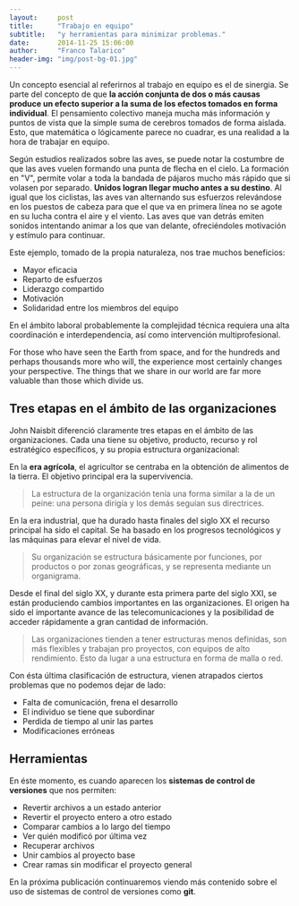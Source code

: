 ```yaml
---
layout:     post
title:      "Trabajo en equipo"
subtitle:   "y herramientas para minimizar problemas."
date:       2014-11-25 15:06:00
author:     "Franco Talarico"
header-img: "img/post-bg-01.jpg"
---
```


<p>Un concepto esencial al referirnos al trabajo en equipo es el de sinergia. Se parte del concepto de que <strong>la acción conjunta de dos o más causas produce un efecto superior a la suma de los efectos tomados en forma individual</strong>. El pensamiento colectivo maneja mucha más información y puntos de vista que la simple suma de cerebros tomados de forma aislada. Esto, que matemática o lógicamente parece no cuadrar, es una realidad a la hora de trabajar en equipo.</p>

<p>Según estudios realizados sobre las aves, se puede notar la costumbre de que las aves vuelen formando una punta de flecha en el cielo. La formación en "V", permite volar a toda la bandada de pájaros mucho más rápido que si volasen por separado. <strong>Unidos logran llegar mucho antes a su destino</strong>. Al igual que los ciclistas, las aves van alternando sus esfuerzos relevándose en los puestos de cabeza para que el que va en primera línea no se agote en su lucha contra el aire y el viento.
Las aves que van detrás emiten sonidos intentando animar a los que van delante, ofreciéndoles motivación y estímulo para continuar. </p>

<p>Este ejemplo, tomado de la propia naturaleza, nos trae muchos beneficios:</p>
<ul>
	<li>Mayor eficacia</li>
	<li>Reparto de esfuerzos</li>
	<li>Liderazgo compartido</li>
	<li>Motivación</li>
	<li>Solidaridad entre los miembros del equipo</li>
</ul>

<p>En el ámbito laboral probablemente la complejidad técnica requiera una alta coordinación e interdependencia, así como intervención multiprofesional.</p>

<p>For those who have seen the Earth from space, and for the hundreds and perhaps thousands more who will, the experience most certainly changes your perspective. The things that we share in our world are far more valuable than those which divide us.</p>

<h2 class="section-heading">Tres etapas en el ámbito de las organizaciones</h2>

<p>John Naisbit diferenció claramente tres etapas en el ámbito de las organizaciones. Cada una tiene su objetivo, producto, recurso y rol estratégico específicos, y su propia estructura organizacional:</p>



<p>
	En la <strong>era agrícola</strong>, el agricultor se centraba en la obtención de alimentos de la tierra. El objetivo principal era la supervivencia.
	<blockquote>
		La estructura de la organización tenía una forma similar a la de un peine: una persona dirigía y los demás seguían sus directrices.
	</blockquote>
</p>

<p>
	En la era industrial, que ha durado hasta finales del siglo XX el recurso principal ha sido el capital. Se ha basado en los progresos tecnológicos y las máquinas para elevar el nivel de vida. 
	<blockquote>
		Su organización se estructura básicamente por funciones, por productos o por zonas geográficas, y se representa mediante un organigrama.
	</blockquote>
</p>

<p>
	Desde el final del siglo XX, y durante esta primera parte del siglo XXI, se están produciendo cambios importantes en las organizaciones. El origen ha sido el importante avance de las telecomunicaciones y la posibilidad de acceder rápidamente a gran cantidad de información.
	<blockquote>
		Las organizaciones tienden a tener estructuras menos definidas, son más flexibles y trabajan pro proyectos, con equipos de alto rendimiento. Esto da lugar a una estructura en forma de malla o red.
	</blockquote>
</p>


<p>Con ésta última clasificación de estructura, vienen atrapados ciertos problemas que no podemos dejar de lado:</p>
<ul>
	<li>Falta de comunicación, frena el desarrollo</li>
	<li>El individuo se tiene que subordinar</li>
	<li>Perdida de tiempo al unir las partes</li>
	<li>Modificaciones erróneas</li>
</ul>

<h2 class="section-heading">Herramientas</h2>

<p>En éste momento, es cuando aparecen los <strong>sistemas de control de versiones</strong> que nos permiten:</p>
<ul>
	<li>Revertir archivos a un estado anterior</li>
	<li>Revertir el proyecto entero a otro estado</li>
	<li>Comparar cambios a lo largo del tiempo</li>
	<li>Ver quién modificó por última vez</li>
	<li>Recuperar archivos</li>
	<li>Unir cambios al proyecto base</li>
	<li>Crear ramas sin modificar el proyecto general</li>
</ul>

<p>En la próxima publicación continuaremos viendo más contenido sobre el uso de sistemas de control de versiones como <strong>git</strong>.</p>